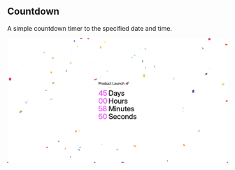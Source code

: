 ## Countdown

A simple countdown timer to the specified date and time.

![Countdown timer](./preview.png)
